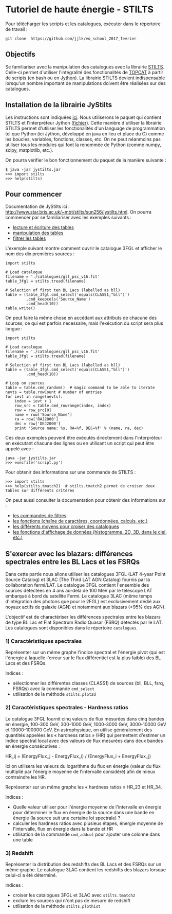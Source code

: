 # Tutoriel de haute énergie - STILTS

Pour télécharger les scripts et les catalogues, exécuter dans le répertoire de travail : 

```git clone  https://github.com/jjlk/vo_school_2017_fevrier```

## Objectifs
Se familiariser avec la manipulation des catalogues avec la librairie
[STILTS](http://www.star.bris.ac.uk/~mbt/stilts/). Celle-ci permet 
d'utiliser l'intégralité des fonctionalités de 
[TOPCAT](http://www.star.bris.ac.uk/~mbt/topcat/) à partir de scripts
(en bash ou en [Jython](http://www.jython.org/)).
La librairie STILTS devient indispensable lorsqu'un nombre important
de manipulations doivent être réalisées sur des catalogues.

## Installation de la librairie JyStilts
Les instructions sont indiquées [ici](http://www.star.bris.ac.uk/~mbt/stilts/#install).
Nous utiliserons le paquet qui contient STILTS et l'interpréteur Jython
([fichier](http://www.star.bris.ac.uk/~mbt/stilts/jystilts.jar)). 
Cette manière d'utiliser la librairie STILTS permet d'utiliser les fonctionalités
d'un language de programmation tel que Python (ici Jython, développé en java en lieu 
et place du C) comme les boucles, variables, fonctions, classes, etc.
On ne peut néanmoins pas utiliser tous les modules qui font la renommée
de Python (comme numpy, scipy, matplotlib, etc.).

On pourra vérifier le bon fonctionnement du paquet de la manière suivante : 
```
$ java -jar jystilts.jar 
>>> import stilts
>>> help(stilts)
```
## Pour commencer
Documentation de JyStilts ici : http://www.star.bris.ac.uk/~mbt/stilts/sun256/jystilts.html.
On pourra commencer par se familiariser avec les exemples suivants :
 - [lecture et écriture des tables](http://www.star.bris.ac.uk/~mbt/stilts/sun256/sec4.2.html)
 - [manipulation des tables](http://www.star.bris.ac.uk/~mbt/stilts/sun256/jytable.html)
 - [filtrer les tables](http://www.star.bris.ac.uk/~mbt/stilts/sun256/jyfilter.html)

L'exemple suivant montre comment ouvrir le catalogue 3FGL et afficher le nom 
des dix premières sources :
```
import stilts

# Load catalogue
filename = './catalogues/gll_psc_v16.fit'
table_3fgl = stilts.tread(filename)

# Selection of first ten BL Lacs (labelled as bll)
table = (table_3fgl.cmd_select('equals(CLASS1,"bll")')
         .cmd_keepcols('Source_Name')
         .cmd_head(10))
table.write()
```
On peut faire la même chose en accédant aux attributs de chacune des sources, ce qui
est parfois nécessaire, mais l'exécution du script sera plus longue :
```
import stilts

# Load catalogue
filename = './catalogues/gll_psc_v16.fit'
table_3fgl = stilts.tread(filename)

# Selection of first ten BL Lacs (labelled as bll)
table = (table_3fgl.cmd_select('equals(CLASS1,"bll")')
         .cmd_head(10))

# Loop on sources
table = table.cmd_random()  # magic command to be able to iterate
nevts = table.rowCount # number of entries
for ievt in range(nevts):
    index = ievt + 1
    row_src = table.cmd_rowrange(index, index)
    row = row_src[0]
    name = row['Source_Name']
    ra = row['RAJ2000']
    dec = row['DEJ2000']
    print 'Source name: %s, RA=%f, DEC=%f' % (name, ra, dec)
```
Ces deux exemples peuvent être exécutés directement dans l'interpréteur en exécutant chacune des lignes
ou en utilisant un script qui peut être appelé avec :
```
java -jar jystilts.jar 
>>> execfile('script.py')
```
Pour obtenir des informations sur une commande de STILTS :
```
>>> import stilts
>>> help(stilts.tmatch2)  # stilts.tmatch2 permet de croiser deux tables sur différents critères
```
On peut aussi consulter la documentation pour obtenir des informations sur :
 - [les commandes de filtres](http://www.star.bris.ac.uk/~mbt/stilts/sun256/filterSteps.html)
 - [les fonctions (chaîne de caractères, coordonnées, calculs, etc.)](http://www.star.bris.ac.uk/~mbt/stilts/sun256/staticMethods.html)
 - [les différents moyens pour croiser des catalogues](http://www.star.bris.ac.uk/~mbt/stilts/sun256/match.html)
 - [les fonctions d'affichage de données (histogramme, 2D, 3D, dans le ciel, etc.)](http://www.star.bris.ac.uk/~mbt/stilts/sun256/plot2.html)
 
## S'exercer avec les blazars: différences spectrales entre les BL Lacs et les FSRQs
Dans cette partie nous allons utiliser les catalogues 3FGL (LAT 4-year Point Source Catalog) 
et 3LAC (The Third LAT AGN Catalog) fournis par la collaboration fermi/LAT.
Le catalogue 3FGL contient l'ensemble des sources détectées en 4 ans au-delà de 100 MeV par le télescope LAT 
embarqué à bord du satellite Fermi. Le catalogue 3LAC (même temps d'intégration des photons que pour le 2FGL) 
est exclusivement dédié aux noyaux actifs de galaxie (AGN) et notamment aux blazars (>95% des AGN).
 
L'objectif est de charactériser les différences spectrales entre les blazars de type BL Lac et Flat
Spectrum Radio Quasar (FSRQ) détectés par le LAT. Les catalogues sont disponibles dans le répertoire
`catalogues`.
 
### 1) Caractéristiques spectrales
Représenter sur un même graphe l'indice spectral et l'énergie pivot (qui est l'énergie à laquelle 
l'erreur sur le flux différentiel est la plus faible) des BL Lacs et des FSRQs.

Indices : 
 - sélectionner les différentes classes (CLASS1) de sources (bll, BLL, fsrq, FSRQs) avec la commande `cmd_select`
 - utilisation de la méthode `stilts.plot2d`
  
### 2) Caractéristiques spectrales - Hardness ratios
Le catalogue 3FGL fournit cinq valeurs de flux mesurées dans cinq bandes en énergie, 100-300 GeV, 300-1000 GeV, 
1000-3000 GeV, 3000-10000 GeV et 10000-100000 GeV.
En astrophysique, on utilise généralement des quantités appelées les « hardness ratios » (HR) qui permettent
d'estimer un indice spectral local avec des valeurs de flux mesurées dans deux bandes en énergie consécutives :

HR_ij = (EnergyFlux_j - EnergyFlux_i) / (EnergyFlux_i + EnergyFlux_j)

Ici on utilisera les valeurs du logarithme du flux en énergie (valeur du flux multiplié par l'énergie moyenne de l'intervalle
considéré) afin de mieux contraindre les HR.

Représenter sur un même graphe les « hardness ratios » HR_23 et HR_34.

Indices : 
 - Quelle valeur utiliser pour l'énergie moyenne de l'intervalle en énergie pour déterminer le 
 flux en énergie de la source dans une bande en énergie (la source suit une certaine loi spectrale) ?
 - calculer les hardness ratios avec plusieus étapes, énergie moyenne de l'intervalle, flux en énergie dans la bande et HR
 - utilisation de la commande `cmd_addcol` pour ajouter une colonne dans une table

### 3) Redshift
Représenter la distribution des redshifts des BL Lacs et des FSRQs sur un même graphe. Le catalogue 3LAC 
contient les redshifts des blazars lorsque celui-ci a été déterminé.

Indices : 
 - croiser les catalogues 3FGL et 3LAC avec `stilts.tmatch2`
 - exclure les sources qui n'ont pas de mesure de redshift
 - utilisation de la méthode `stilts.plothist`
